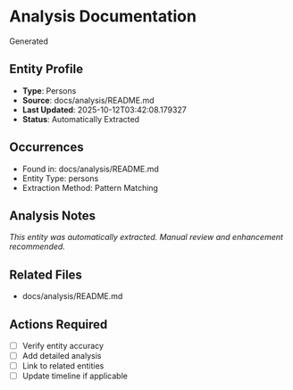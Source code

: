 # Analysis Documentation

Generated

## Entity Profile
- **Type**: Persons
- **Source**: docs/analysis/README.md
- **Last Updated**: 2025-10-12T03:42:08.179327
- **Status**: Automatically Extracted

## Occurrences
- Found in: docs/analysis/README.md
- Entity Type: persons
- Extraction Method: Pattern Matching

## Analysis Notes
*This entity was automatically extracted. Manual review and enhancement recommended.*

## Related Files
- docs/analysis/README.md

## Actions Required
- [ ] Verify entity accuracy
- [ ] Add detailed analysis
- [ ] Link to related entities
- [ ] Update timeline if applicable
